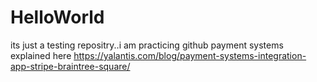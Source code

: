# HelloWorld
its just a testing repositry..i am practicing github
payment systems explained here
https://yalantis.com/blog/payment-systems-integration-app-stripe-braintree-square/

